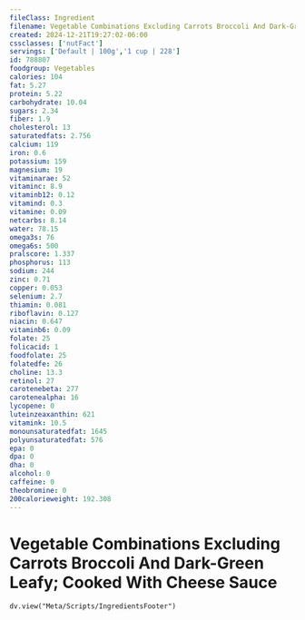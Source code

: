 ```yaml
---
fileClass: Ingredient
filename: Vegetable Combinations Excluding Carrots Broccoli And Dark-Green Leafy; Cooked With Cheese Sauce
created: 2024-12-21T19:27:02-06:00
cssclasses: ['nutFact']
servings: ['Default | 100g','1 cup | 228']
id: 788807
foodgroup: Vegetables
calories: 104
fat: 5.27
protein: 5.22
carbohydrate: 10.04
sugars: 2.34
fiber: 1.9
cholesterol: 13
saturatedfats: 2.756
calcium: 119
iron: 0.6
potassium: 159
magnesium: 19
vitaminarae: 52
vitaminc: 8.9
vitaminb12: 0.12
vitamind: 0.3
vitamine: 0.09
netcarbs: 8.14
water: 78.15
omega3s: 76
omega6s: 500
pralscore: 1.337
phosphorus: 113
sodium: 244
zinc: 0.71
copper: 0.053
selenium: 2.7
thiamin: 0.081
riboflavin: 0.127
niacin: 0.647
vitaminb6: 0.09
folate: 25
folicacid: 1
foodfolate: 25
folatedfe: 26
choline: 13.3
retinol: 27
carotenebeta: 277
carotenealpha: 16
lycopene: 0
luteinzeaxanthin: 621
vitamink: 10.5
monounsaturatedfat: 1645
polyunsaturatedfat: 576
epa: 0
dpa: 0
dha: 0
alcohol: 0
caffeine: 0
theobromine: 0
200calorieweight: 192.308
---
```


# Vegetable Combinations Excluding Carrots Broccoli And Dark-Green Leafy; Cooked With Cheese Sauce

```dataviewjs
dv.view("Meta/Scripts/IngredientsFooter")
```